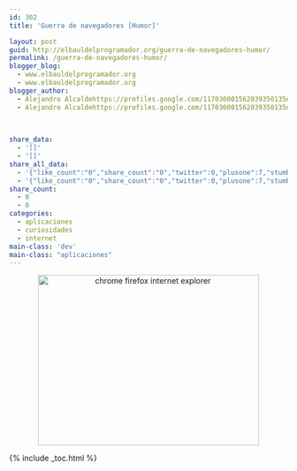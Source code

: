 ```yaml
---
id: 302
title: 'Guerra de navegadores [Humor]'

layout: post
guid: http://elbauldelprogramador.org/guerra-de-navegadores-humor/
permalink: /guerra-de-navegadores-humor/
blogger_blog:
  - www.elbauldelprogramador.org
  - www.elbauldelprogramador.org
blogger_author:
  - Alejandro Alcaldehttps://profiles.google.com/117030001562039350135noreply@blogger.com
  - Alejandro Alcaldehttps://profiles.google.com/117030001562039350135noreply@blogger.com

  
  
share_data:
  - '[]'
  - '[]'
share_all_data:
  - '{"like_count":"0","share_count":"0","twitter":0,"plusone":7,"stumble":0,"pinit":0,"count":7,"time":1333551778}'
  - '{"like_count":"0","share_count":"0","twitter":0,"plusone":7,"stumble":0,"pinit":0,"count":7,"time":1333551778}'
share_count:
  - 0
  - 0
categories:
  - aplicaciones
  - curiosidades
  - internet
main-class: 'dev'
main-class: "aplicaciones"
---
```

<div class="separator" style="clear: both; text-align: center;">
  <a href="https://1.bp.blogspot.com/-wZ_f7F4Pu0U/TtQVMHdSYfI/AAAAAAAAB24/ULWxHKOWEro/s1600/iechromefirefox.jpg" imageanchor="1" style="margin-left:1em; margin-right:1em"><img alt="chrome firefox internet explorer" border="0" height="309" width="400" src="https://1.bp.blogspot.com/-wZ_f7F4Pu0U/TtQVMHdSYfI/AAAAAAAAB24/ULWxHKOWEro/s400/iechromefirefox.jpg" /></a>
</div>



{% include _toc.html %}
